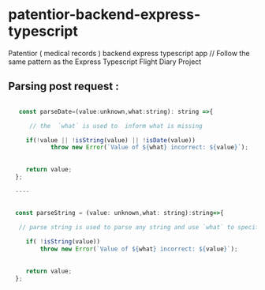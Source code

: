 # patentior-backend-express-typescript
 Patentior ( medical records ) backend express typescript app
// Follow the same pattern as the Express Typescript Flight Diary Project


## Parsing post request :

  ```javascript

     const parseDate=(value:unknown,what:string): string =>{

        // the  `what` is used to  inform what is missing

       if(!value || !isString(value) || !isDate(value))
              throw new Error(`Value of ${what} incorrect: ${value}`);
       
    
       return value;
    };

    ----

    
    const parseString = (value: unknown,what: string):string=>{
   
     // parse string is used to parse any string and use `what` to specify the value ,if it is invalid 

       if( !isString(value))
           throw new Error(`Value of ${what} incorrect: ${value}`);
       
    
       return value;
    };

  ```